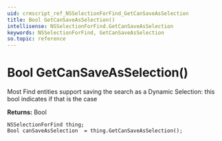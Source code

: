 ```yaml
---
uid: crmscript_ref_NSSelectionForFind_GetCanSaveAsSelection
title: Bool GetCanSaveAsSelection()
intellisense: NSSelectionForFind.GetCanSaveAsSelection
keywords: NSSelectionForFind, GetCanSaveAsSelection
so.topic: reference
---
```


# Bool GetCanSaveAsSelection()

Most Find entities support saving the search as a Dynamic Selection: this bool indicates if that is the case

**Returns:** Bool

```crmscript
NSSelectionForFind thing;
Bool canSaveAsSelection  = thing.GetCanSaveAsSelection();
```

